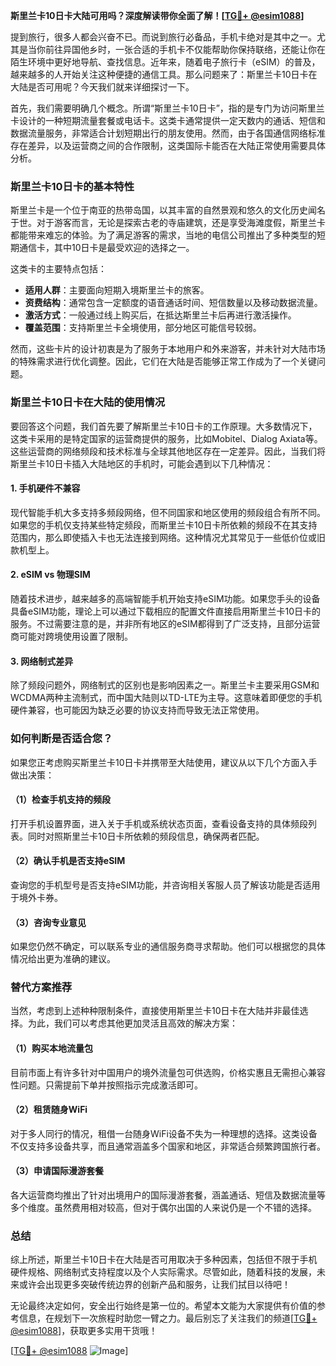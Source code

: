 **斯里兰卡10日卡大陆可用吗？深度解读带你全面了解！[[TG💪+ @esim1088](https://t.me/s/esim1088)]**

提到旅行，很多人都会兴奋不已。而说到旅行必备品，手机卡绝对是其中之一。尤其是当你前往异国他乡时，一张合适的手机卡不仅能帮助你保持联络，还能让你在陌生环境中更好地导航、查找信息。近年来，随着电子旅行卡（eSIM）的普及，越来越多的人开始关注这种便捷的通信工具。那么问题来了：斯里兰卡10日卡在大陆是否可用呢？今天我们就来详细探讨一下。

首先，我们需要明确几个概念。所谓“斯里兰卡10日卡”，指的是专门为访问斯里兰卡设计的一种短期流量套餐或电话卡。这类卡通常提供一定天数内的通话、短信和数据流量服务，非常适合计划短期出行的朋友使用。然而，由于各国通信网络标准存在差异，以及运营商之间的合作限制，这类国际卡能否在大陆正常使用需要具体分析。

### 斯里兰卡10日卡的基本特性

斯里兰卡是一个位于南亚的热带岛国，以其丰富的自然景观和悠久的文化历史闻名于世。对于游客而言，无论是探索古老的寺庙建筑，还是享受海滩度假，斯里兰卡都能带来难忘的体验。为了满足游客的需求，当地的电信公司推出了多种类型的短期通信卡，其中10日卡是最受欢迎的选择之一。

这类卡的主要特点包括：
- **适用人群**：主要面向短期入境斯里兰卡的旅客。
- **资费结构**：通常包含一定额度的语音通话时间、短信数量以及移动数据流量。
- **激活方式**：一般通过线上购买后，在抵达斯里兰卡后再进行激活操作。
- **覆盖范围**：支持斯里兰卡全境使用，部分地区可能信号较弱。

然而，这些卡片的设计初衷是为了服务于本地用户和外来游客，并未针对大陆市场的特殊需求进行优化调整。因此，它们在大陆是否能够正常工作成为了一个关键问题。

### 斯里兰卡10日卡在大陆的使用情况

要回答这个问题，我们首先要了解斯里兰卡10日卡的工作原理。大多数情况下，这类卡采用的是特定国家的运营商提供的服务，比如Mobitel、Dialog Axiata等。这些运营商的网络频段和技术标准与全球其他地区存在一定差异。因此，当我们将斯里兰卡10日卡插入大陆地区的手机时，可能会遇到以下几种情况：

#### 1. 手机硬件不兼容
现代智能手机大多支持多频段网络，但不同国家和地区使用的频段组合有所不同。如果您的手机仅支持某些特定频段，而斯里兰卡10日卡所依赖的频段不在其支持范围内，那么即使插入卡也无法连接到网络。这种情况尤其常见于一些低价位或旧款机型上。

#### 2. eSIM vs 物理SIM
随着技术进步，越来越多的高端智能手机开始支持eSIM功能。如果您手头的设备具备eSIM功能，理论上可以通过下载相应的配置文件直接启用斯里兰卡10日卡的服务。不过需要注意的是，并非所有地区的eSIM都得到了广泛支持，且部分运营商可能对跨境使用设置了限制。

#### 3. 网络制式差异
除了频段问题外，网络制式的区别也是影响因素之一。斯里兰卡主要采用GSM和WCDMA两种主流制式，而中国大陆则以TD-LTE为主导。这意味着即便您的手机硬件兼容，也可能因为缺乏必要的协议支持而导致无法正常使用。

### 如何判断是否适合您？

如果您正考虑购买斯里兰卡10日卡并携带至大陆使用，建议从以下几个方面入手做出决策：

#### （1）检查手机支持的频段
打开手机设置界面，进入关于手机或系统状态页面，查看设备支持的具体频段列表。同时对照斯里兰卡10日卡所依赖的频段信息，确保两者匹配。

#### （2）确认手机是否支持eSIM
查询您的手机型号是否支持eSIM功能，并咨询相关客服人员了解该功能是否适用于境外卡券。

#### （3）咨询专业意见
如果您仍然不确定，可以联系专业的通信服务商寻求帮助。他们可以根据您的具体情况给出更为准确的建议。

### 替代方案推荐

当然，考虑到上述种种限制条件，直接使用斯里兰卡10日卡在大陆并非最佳选择。为此，我们可以考虑其他更加灵活且高效的解决方案：

#### （1）购买本地流量包
目前市面上有许多针对中国用户的境外流量包可供选购，价格实惠且无需担心兼容性问题。只需提前下单并按照指示完成激活即可。

#### （2）租赁随身WiFi
对于多人同行的情况，租借一台随身WiFi设备不失为一种理想的选择。这类设备不仅支持多设备共享，而且通常涵盖多个国家和地区，非常适合频繁跨国旅行者。

#### （3）申请国际漫游套餐
各大运营商均推出了针对出境用户的国际漫游套餐，涵盖通话、短信及数据流量等多个维度。虽然费用相对较高，但对于偶尔出国的人来说仍是一个不错的选择。

### 总结

综上所述，斯里兰卡10日卡在大陆是否可用取决于多种因素，包括但不限于手机硬件规格、网络制式支持程度以及个人实际需求。尽管如此，随着科技的发展，未来或许会出现更多突破传统边界的创新产品和服务，让我们拭目以待吧！

无论最终决定如何，安全出行始终是第一位的。希望本文能为大家提供有价值的参考信息，在规划下一次旅程时助您一臂之力。最后别忘了关注我们的频道[[TG💪+ @esim1088](https://t.me/s/esim1088)]，获取更多实用干货哦！

[[TG💪+ @esim1088](https://t.me/s/esim1088) ![Image](https://i.postimg.cc/4NQfJmqS/Snipaste-2025-05-13-00-14-12.png)]